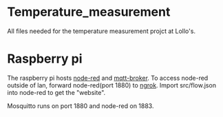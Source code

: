 # Temperature_measurement
All files needed for the temperature measurement projct at Lollo's.


# Raspberry pi
The raspberry pi hosts [node-red](https://nodered.org/docs/getting-started/raspberrypi) and [mqtt-broker](https://pimylifeup.com/raspberry-pi-mosquitto-mqtt-server/). To access node-red outside of lan, forward node-red(port 1880) to [ngrok](https://www.techcoil.com/blog/how-to-put-your-raspberry-pi-server-on-the-internet-with-ngrok/). Import src/flow.json into node-red to get the "website".

Mosquitto runs on port 1880 and node-red on 1883.
